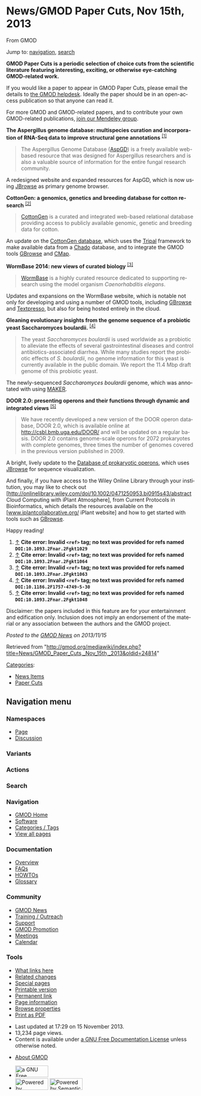 <div id="mw-page-base" class="noprint">

</div>

<div id="mw-head-base" class="noprint">

</div>

<div id="content" class="mw-body" role="main">

<span id="top"></span>

<div id="mw-js-message" style="display:none;">

</div>



# <span dir="auto">News/GMOD Paper Cuts, Nov 15th, 2013</span>

<div id="bodyContent">

<div id="siteSub">

From GMOD

</div>

<div id="contentSub">

</div>

<div id="jump-to-nav" class="mw-jump">

Jump to: [navigation](#mw-navigation), [search](#p-search)

</div>

<div id="mw-content-text" class="mw-content-ltr" lang="en" dir="ltr">

  

**GMOD Paper Cuts is a periodic selection of choice cuts from the
scientific literature featuring interesting, exciting, or otherwise
eye-catching GMOD-related work.**

If you would like a paper to appear in GMOD Paper Cuts, please email the
details to
<a href="mailto:help@gmod.org" class="external text" rel="nofollow">the
GMOD helpdesk</a>. Ideally the paper should be in an open-access
publication so that anyone can read it.

For more GMOD and GMOD-related papers, and to contribute your own
GMOD-related publications,
<a href="http://mnd.ly/WwRe8F" class="external text" rel="nofollow">join
our Mendeley group</a>.

  
**The Aspergillus genome database: multispecies curation and
incorporation of RNA-Seq data to improve structural gene annotations**
<sup>[\[1\]](#cite_note-DOI:10.1093.2Fnar.2Fgkt1029-1)</sup>

> The Aspergillus Genome Database
> (<a href="http://www.aspgd.org" class="external text"
> rel="nofollow">AspGD</a>) is a freely available web-based resource
> that was designed for Aspergillus researchers and is also a valuable
> source of information for the entire fungal research community.

A redesigned website and expanded resources for AspGD, which is now
using [JBrowse](../JBrowse.1 "JBrowse") as primary genome browser.

  
**CottonGen: a genomics, genetics and breeding database for cotton
research** <sup>[\[2\]](#cite_note-DOI:10.1093.2Fnar.2Fgkt1064-2)</sup>

> <a href="http://www.cottongen.org" class="external text"
> rel="nofollow">CottonGen</a> is a curated and integrated web-based
> relational database providing access to publicly available genomic,
> genetic and breeding data for cotton.

An update on the
<a href="http://www.cottongen.org" class="external text"
rel="nofollow">CottonGen database</a>, which uses the
[Tripal](../Tripal.1 "Tripal") framework to make available data from a
<a href="../Chado" class="mw-redirect" title="Chado">Chado</a> database,
and to integrate the GMOD tools [GBrowse](../GBrowse.1 "GBrowse") and
[CMap](../CMap.1 "CMap").

  
**WormBase 2014: new views of curated biology**
<sup>[\[3\]](#cite_note-DOI:10.1093.2Fnar.2Fgkt1063-3)</sup>

> <a href="http://www.wormbase.org/" class="external text"
> rel="nofollow">WormBase</a> is a highly curated resource dedicated to
> supporting research using the model organism *Caenorhabditis elegans*.

Updates and expansions on the WormBase website, which is notable not
only for developing and using a number of GMOD tools, including
[GBrowse](../GBrowse.1 "GBrowse") and
[Textpresso](../Textpresso "Textpresso"), but also for being hosted
entirely in the cloud.

  
**Gleaning evolutionary insights from the genome sequence of a probiotic
yeast Saccharomyces boulardii.**
<sup>[\[4\]](#cite_note-DOI:10.1186.2F1757-4749-5-30-4)</sup>

> The yeast *Saccharomyces boulardii* is used worldwide as a probiotic
> to alleviate the effects of several gastrointestinal diseases and
> control antibiotics-associated diarrhea. While many studies report the
> probiotic effects of *S. boulardii*, no genome information for this
> yeast is currently available in the public domain. We report the 11.4
> Mbp draft genome of this probiotic yeast.

The newly-sequenced *Saccharomyces boulardii* genome, which was
annotated with using [MAKER](../MAKER.1 "MAKER").

  
**DOOR 2.0: presenting operons and their functions through dynamic and
integrated views**
<sup>[\[5\]](#cite_note-DOI:10.1093.2Fnar.2Fgkt1048-5)</sup>

> We have recently developed a new version of the DOOR operon database,
> DOOR 2.0, which is available online at
> <a href="http://csbl.bmb.uga.edu/DOOR/" class="external free"
> rel="nofollow">http://csbl.bmb.uga.edu/DOOR/</a> and will be updated
> on a regular basis. DOOR 2.0 contains genome-scale operons for 2072
> prokaryotes with complete genomes, three times the number of genomes
> covered in the previous version published in 2009.

A bright, lively update to the
<a href="http://csbl.bmb.uga.edu/DOOR/" class="external text"
rel="nofollow">Database of prokaryotic operons</a>, which uses
[JBrowse](../JBrowse.1 "JBrowse") for sequence visualization.

  
And finally, if you have access to the Wiley Online Library through your
institution, you may like to check out \[<a
href="http://onlinelibrary.wiley.com/doi/10.1002/0471250953.bi0915s43/abstract"
class="external free"
rel="nofollow">http://onlinelibrary.wiley.com/doi/10.1002/0471250953.bi0915s43/abstract</a>
Cloud Computing with iPlant Atmosphere\], from Current Protocols in
Bioinformatics, which details the resources available on the
\[www.iplantcollaborative.org/‎ iPlant website\] and how to get started
with tools such as [GBrowse](../GBrowse.1 "GBrowse").

  
Happy reading!

  

1.  <span id="cite_note-DOI:10.1093.2Fnar.2Fgkt1029"><span class="mw-cite-backlink">[↑](#cite_ref-DOI:10.1093.2Fnar.2Fgkt1029_0)</span>
    **Cite error: Invalid `<ref>` tag; no text was provided for refs
    named `DOI:10.1093.2Fnar.2Fgkt1029`**</span>
2.  <span id="cite_note-DOI:10.1093.2Fnar.2Fgkt1064"><span class="mw-cite-backlink">[↑](#cite_ref-DOI:10.1093.2Fnar.2Fgkt1064_0)</span>
    **Cite error: Invalid `<ref>` tag; no text was provided for refs
    named `DOI:10.1093.2Fnar.2Fgkt1064`**</span>
3.  <span id="cite_note-DOI:10.1093.2Fnar.2Fgkt1063"><span class="mw-cite-backlink">[↑](#cite_ref-DOI:10.1093.2Fnar.2Fgkt1063_0)</span>
    **Cite error: Invalid `<ref>` tag; no text was provided for refs
    named `DOI:10.1093.2Fnar.2Fgkt1063`**</span>
4.  <span id="cite_note-DOI:10.1186.2F1757-4749-5-30"><span class="mw-cite-backlink">[↑](#cite_ref-DOI:10.1186.2F1757-4749-5-30_0)</span>
    **Cite error: Invalid `<ref>` tag; no text was provided for refs
    named `DOI:10.1186.2F1757-4749-5-30`**</span>
5.  <span id="cite_note-DOI:10.1093.2Fnar.2Fgkt1048"><span class="mw-cite-backlink">[↑](#cite_ref-DOI:10.1093.2Fnar.2Fgkt1048_0)</span>
    **Cite error: Invalid `<ref>` tag; no text was provided for refs
    named `DOI:10.1093.2Fnar.2Fgkt1048`**</span>

<div class="smallprint">

Disclaimer: the papers included in this feature are for your
entertainment and edification only. Inclusion does not imply an
endorsement of the material or any association between the authors and
the GMOD project.

</div>

  

<div class="newsfooter">

*Posted to the [GMOD News](../GMOD_News "GMOD News") on 2013/11/15*

</div>

</div>

<div class="printfooter">

Retrieved from
"<http://gmod.org/mediawiki/index.php?title=News/GMOD_Paper_Cuts,_Nov_15th,_2013&oldid=24814>"

</div>

<div id="catlinks" class="catlinks">

<div id="mw-normal-catlinks" class="mw-normal-catlinks">

[Categories](../Special:Categories "Special:Categories"):

- [News Items](../Category:News_Items "Category:News Items")
- [Paper Cuts](../Category:Paper_Cuts "Category:Paper Cuts")

</div>

</div>

<div class="visualClear">

</div>

</div>

</div>

<div id="mw-navigation">

## Navigation menu

<div id="mw-head">



<div id="left-navigation">

<div id="p-namespaces" class="vectorTabs" role="navigation"
aria-labelledby="p-namespaces-label">

### Namespaces

- <span id="ca-nstab-main"><a href="GMOD_Paper_Cuts,_Nov_15th,_2013" accesskey="c"
  title="View the content page [c]">Page</a></span>
- <span id="ca-talk"><a
  href="http://gmod.org/mediawiki/index.php?title=Talk:News/GMOD_Paper_Cuts,_Nov_15th,_2013&amp;action=edit&amp;redlink=1"
  accesskey="t"
  title="Discussion about the content page [t]">Discussion</a></span>

</div>

<div id="p-variants" class="vectorMenu emptyPortlet" role="navigation"
aria-labelledby="p-variants-label">

### 

### Variants[](#)

<div class="menu">

</div>

</div>

</div>

<div id="right-navigation">



<div id="p-cactions" class="vectorMenu emptyPortlet" role="navigation"
aria-labelledby="p-cactions-label">

### Actions[](#)

<div class="menu">

</div>

</div>

<div id="p-search" role="search">

### Search

<div id="simpleSearch">

</div>

</div>

</div>

</div>

<div id="mw-panel">

<div id="p-logo" role="banner">

<a href="../Main_Page"
style="background-image: url(../../images/GMOD-cogs.png);"
title="Visit the main page"></a>

</div>

<div id="p-Navigation" class="portal" role="navigation"
aria-labelledby="p-Navigation-label">

### Navigation

<div class="body">

- <span id="n-GMOD-Home">[GMOD Home](../Main_Page)</span>
- <span id="n-Software">[Software](../GMOD_Components)</span>
- <span id="n-Categories-.2F-Tags">[Categories /
  Tags](../Categories)</span>
- <span id="n-View-all-pages">[View all
  pages](../Special:AllPages)</span>

</div>

</div>

<div id="p-Documentation" class="portal" role="navigation"
aria-labelledby="p-Documentation-label">

### Documentation

<div class="body">

- <span id="n-Overview">[Overview](../Overview)</span>
- <span id="n-FAQs">[FAQs](../Category:FAQ)</span>
- <span id="n-HOWTOs">[HOWTOs](../Category:HOWTO)</span>
- <span id="n-Glossary">[Glossary](../Glossary)</span>

</div>

</div>

<div id="p-Community" class="portal" role="navigation"
aria-labelledby="p-Community-label">

### Community

<div class="body">

- <span id="n-GMOD-News">[GMOD News](../GMOD_News)</span>
- <span id="n-Training-.2F-Outreach">[Training /
  Outreach](../Training_and_Outreach)</span>
- <span id="n-Support">[Support](../Support)</span>
- <span id="n-GMOD-Promotion">[GMOD Promotion](../GMOD_Promotion)</span>
- <span id="n-Meetings">[Meetings](../Meetings)</span>
- <span id="n-Calendar">[Calendar](../Calendar)</span>

</div>

</div>

<div id="p-tb" class="portal" role="navigation"
aria-labelledby="p-tb-label">

### Tools

<div class="body">

- <span id="t-whatlinkshere"><a href="../Special:WhatLinksHere/News/GMOD_Paper_Cuts,_Nov_15th,_2013"
  accesskey="j" title="A list of all wiki pages that link here [j]">What
  links here</a></span>
- <span id="t-recentchangeslinked"><a
  href="../Special:RecentChangesLinked/News/GMOD_Paper_Cuts,_Nov_15th,_2013"
  accesskey="k"
  title="Recent changes in pages linked from this page [k]">Related
  changes</a></span>
- <span id="t-specialpages"><a href="../Special:SpecialPages" accesskey="q"
  title="A list of all special pages [q]">Special pages</a></span>
- <span id="t-print"><a
  href="http://gmod.org/mediawiki/index.php?title=News/GMOD_Paper_Cuts,_Nov_15th,_2013&amp;printable=yes"
  rel="alternate" accesskey="p"
  title="Printable version of this page [p]">Printable version</a></span>
- <span id="t-permalink">[Permanent
  link](http://gmod.org/mediawiki/index.php?title=News/GMOD_Paper_Cuts,_Nov_15th,_2013&oldid=24814 "Permanent link to this revision of the page")</span>
- <span id="t-info">[Page
  information](http://gmod.org/mediawiki/index.php?title=News/GMOD_Paper_Cuts,_Nov_15th,_2013&action=info)</span>
- <span id="t-smwbrowselink"><a href="../Special:Browse/News-2FGMOD_Paper_Cuts,_Nov_15th,_2013"
  rel="smw-browse">Browse properties</a></span>
- <span id="t-pdf">[Print as
  PDF](http://gmod.org/mediawiki/index.php?title=Special:PdfPrint&page=News/GMOD_Paper_Cuts,_Nov_15th,_2013)</span>

</div>

</div>

</div>

</div>

<div id="footer" role="contentinfo">

- <span id="footer-info-lastmod">Last updated at 17:29 on 15 November
  2013.</span>
- <span id="footer-info-viewcount">13,234 page views.</span>
- <span id="footer-info-copyright">Content is available under
  <a href="http://www.gnu.org/licenses/fdl-1.3.html" class="external"
  rel="nofollow">a GNU Free Documentation License</a> unless otherwise
  noted.</span>

<!-- -->

- <span id="footer-places-about">[About
  GMOD](../GMOD:About "GMOD:About")</span>

<!-- -->

- <span id="footer-copyrightico">[<img src="http://www.gnu.org/graphics/gfdl-logo-small.png" width="88"
  height="31" alt="a GNU Free Documentation License" />](http://www.gnu.org/licenses/fdl-1.3.html)</span>
- <span id="footer-poweredbyico">[<img
  src="../../mediawiki/skins/common/images/poweredby_mediawiki_88x31.png"
  width="88" height="31" alt="Powered by MediaWiki" />](http://www.mediawiki.org/)
  [<img
  src="../../mediawiki/extensions/SemanticMediaWiki/resources/images/smw_button.png"
  width="88" height="31" alt="Powered by Semantic MediaWiki" />](https://www.semantic-mediawiki.org/wiki/Semantic_MediaWiki)</span>

<div style="clear:both">

</div>

</div>
